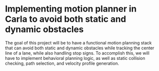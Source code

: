 # Implementing motion planner in Carla to avoid both static and dynamic obstacles

The goal of this project will be to have a functional motion planning stack that can avoid both static and dynamic obstacles while tracking the center line of a lane, while also handling stop signs. To accomplish this, we will have to implement behavioral planning logic, as well as static collision checking, path selection, and velocity profile generation.
